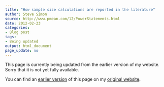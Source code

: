 ```yaml
---
title: "How sample size calculations are reported in the literature"
author: Steve Simon
source: http://www.pmean.com/12/PowerStatements.html
date: 2012-02-23
categories:
- Blog post
tags:
- Being updated
output: html_document
page_update: no
---
```


This page is currently being updated from the earlier version of my website. Sorry that it is not yet fully available.

<!---More--->

You can find an [earlier version][sim1] of this page on my [original website][sim2].

[sim1]: http://www.pmean.com/12/PowerStatements.html
[sim2]: http://www.pmean.com/original_site.html
